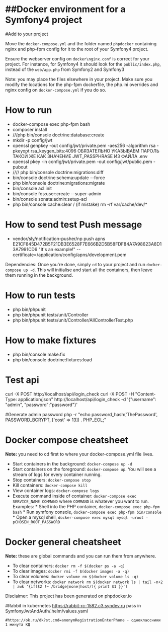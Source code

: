##Docker environment for a Symfony4 project
==================================

 #Add to your project

Move the `docker-compose.yml` and the folder named `phpdocker` containing nginx and php-fpm config for it to the root of your Symfony4 project.

Ensure the webserver config on `docker\nginx.conf` is correct for your project. For instance, for Symfony4 it should look for the `public/index.php`, instead of the `web/app.php` from Symfony2 and Symfony3

Note: you may place the files elsewhere in your project. Make sure you modify the locations for the php-fpm dockerfile, the php.ini overrides and nginx config on `docker-compose.yml` if you do so.
 
# How to run
* docker-compose exec php-fpm bash
* composer install
* ///php bin/console doctrine:database:create
* mkdir -p config/jwt
* openssl genpkey -out config/jwt/private.pem -aes256 -algorithm rsa -pkeyopt rsa_keygen_bits:4096 ОБЯЗАТЕЛЬНО УКАЗЫВАЕМ ПАРОЛЬ ТАКОЙ ЖЕ КАК ЗНАЧЕНИЕ JWT_PASSPHRASE ИЗ ФАЙЛА .env 
* openssl pkey -in config/jwt/private.pem -out config/jwt/public.pem -pubout
* //// php bin/console doctrine:migrations:diff
* bin/console doctrine:schema:update --force
* php bin/console doctrine:migrations:migrate
* bin/console acl:init
* bin/console fos:user:create --super-admin
* bin/console sonata:admin:setup-acl
* php bin/console cache:clear / (if mistake) rm -rf var/cache/dev/*


# How to send test Push message
* vendor/sly/notification-pusher/np push apns E21CF845D472B5F21DB3E6528F7E666B2D5B58FDF84A7A98623A8D13A7991CD6 "It's an example!" --certificate=/application/config/apns/development.pem

Dependencies:
Once you're done, simply `cd` to your project and run `docker-compose up -d`. This will initialise and start all the containers, then leave them running in the background.


# How to run tests
* php bin/phpunit
* php bin/phpunit tests/unit/Controller
* php bin/phpunit tests/unit/Controller/AllControllerTest.php

# How to make fixtures
* php bin/console make:fix
* php bin/console doctrine:fixtures:load

# Test api
curl -X POST http://localhost/api/login_check
curl -X POST -H "Content-Type: application/json" http://localhost/api/login_check -d '{"username": "admin", "password":"password"}'

#Generate admin password
php -r "echo password_hash('ThePassword', PASSWORD_BCRYPT, ['cost' => 13]) . PHP_EOL;"

# Docker compose cheatsheet

**Note:** you need to cd first to where your docker-compose.yml file lives.

  * Start containers in the background: `docker-compose up -d`
  * Start containers on the foreground: `docker-compose up`. You will see a stream of logs for every container running.
  * Stop containers: `docker-compose stop`
  * Kill containers: `docker-compose kill`
  * View container logs: `docker-compose logs`
  * Execute command inside of container: `docker-compose exec SERVICE_NAME COMMAND` where `COMMAND` is whatever you want to run. Examples:
        * Shell into the PHP container, `docker-compose exec php-fpm bash`
        * Run symfony console, `docker-compose exec php-fpm bin/console`
        * Open a mysql shell, `docker-compose exec mysql mysql -uroot -pCHOSEN_ROOT_PASSWORD`

# Docker general cheatsheet

**Note:** these are global commands and you can run them from anywhere.

  * To clear containers: `docker rm -f $(docker ps -a -q)`
  * To clear images: `docker rmi -f $(docker images -a -q)`
  * To clear volumes: `docker volume rm $(docker volume ls -q)`
  * To clear networks: `docker network rm $(docker network ls | tail -n+2 | awk '{if($2 !~ /bridge|none|host/){ print $1 }}')`

Disclaimer: This project has been generated on phpdocker.io

#Rabbit in kubernetes 
    https://rabbit-rc-1582.c3.syndev.ru
    pass in SymfonyJwtAndAuth/.helm/values.yaml
    
    #https://ok.ru/dk?st.cmd=anonymRegistrationEnterPhone - одноклассники 1 минута КД
    
